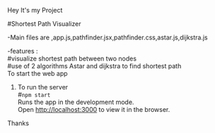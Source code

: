Hey
It's my Project 

 #Shortest Path Visualizer

-Main files are ,app.js,pathfinder.jsx,pathfinder.css,astar.js,dijkstra.js


-features :<br>
 #visualize shortest path between two nodes <br> 
 #use of 2 algorithms Astar and dijkstra to find shortest path
<br>
To start the web app

1) To run the server<br> 
#`npm start`<br>
Runs the app in the development mode.<br />
Open [http://localhost:3000](http://localhost:3000) to view it in the browser.


Thanks


